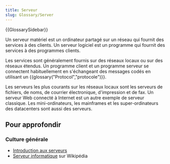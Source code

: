 ```yaml
---
title: Serveur
slug: Glossary/Server
---
```


{{GlossarySidebar}}

Un serveur matériel est un ordinateur partagé sur un réseau qui fournit des services à des clients. Un serveur logiciel est un programme qui fournit des services à des programmes clients.

Les services sont généralement fournis sur des réseaux locaux ou sur des réseaux étendus. Un programme client et un programme serveur se connectent habituellement en s'échangeant des messages codés en utilisant un {{glossary("Protocol","protocole")}}.

Les serveurs les plus courants sur les réseaux locaux sont les serveurs de fichiers, de noms, de courrier électronique, d'impression et de fax. Un serveur Web connecté à Internet est un autre exemple de serveur classique. Les mini-ordinateurs, les mainframes et les super-ordinateurs des datacenters sont aussi des serveurs.

## Pour approfondir

### Culture générale

- [Introduction aux serveurs](/fr/Apprendre/Qu_est-ce_qu_un_serveur_web)
- [Serveur informatique](https://fr.wikipedia.org/wiki/Serveur_informatique) sur Wikipédia
